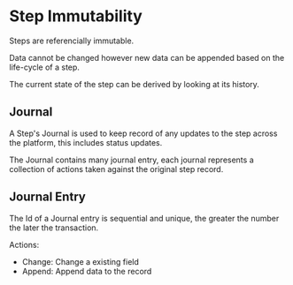 # Step Immutability

Steps are referencially immutable.

Data cannot be changed however new data can be appended based on the life-cycle of a step.

The current state of the step can be derived by looking at its history.

## Journal

A Step's Journal is used to keep record of any updates to the step across the platform, this includes status updates.

The Journal contains many journal entry, each journal represents a collection of actions taken against the original step record.

## Journal Entry

The Id of a Journal entry is sequential and unique, the greater the number the later the transaction.

Actions:

* Change: Change a existing field
* Append: Append data to the record